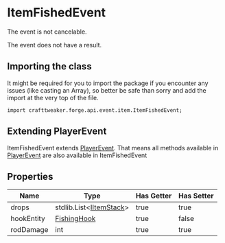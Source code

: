# ItemFishedEvent

The event is not cancelable.

The event does not have a result.

## Importing the class

It might be required for you to import the package if you encounter any issues (like casting an Array), so better be safe than sorry and add the import at the very top of the file.
```zenscript
import crafttweaker.forge.api.event.item.ItemFishedEvent;
```


## Extending PlayerEvent

ItemFishedEvent extends [PlayerEvent](/forge/api/event/entity/player/PlayerEvent). That means all methods available in [PlayerEvent](/forge/api/event/entity/player/PlayerEvent) are also available in ItemFishedEvent

## Properties

|    Name    |                              Type                              | Has Getter | Has Setter |
|------------|----------------------------------------------------------------|------------|------------|
| drops      | stdlib.List&lt;[IItemStack](/vanilla/api/item/IItemStack)&gt;  | true       | true       |
| hookEntity | [FishingHook](/vanilla/api/entity/type/projectile/FishingHook) | true       | false      |
| rodDamage  | int                                                            | true       | true       |

